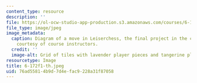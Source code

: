```yaml
---
content_type: resource
description: ''
file: https://ol-ocw-studio-app-production.s3.amazonaws.com/courses/6-172-performance-engineering-of-software-systems-fall-2018/76ad55814b9d7d4efac9228a31f87058_6-172f1-th.jpeg
file_type: image/jpeg
image_metadata:
  caption: Diagram of a move in Leiserchess, the final project in the course. Image
    courtesy of course instructors.
  credit: ''
  image-alt: Grid of tiles with lavender player pieces and tangerine player pieces.
resourcetype: Image
title: 6-172f1-th.jpeg
uid: 76ad5581-4b9d-7d4e-fac9-228a31f87058
---
```

